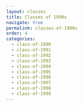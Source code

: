 ```yaml
---
layout: classes
title: Classes of 1990s
navigate: true
permalink: classes-of-1990s
order: 4
categories:
  - class-of-1990
  - class-of-1991
  - class-of-1992
  - class-of-1993
  - class-of-1994
  - class-of-1995
  - class-of-1996
  - class-of-1997
  - class-of-1998
  - class-of-1999
---
```

